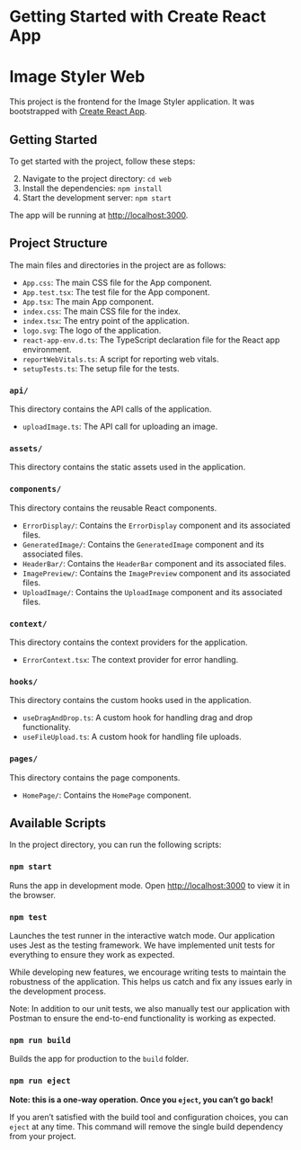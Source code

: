# Getting Started with Create React App

# Image Styler Web

This project is the frontend for the Image Styler application. It was bootstrapped with [Create React App](https://github.com/facebook/create-react-app).

## Getting Started

To get started with the project, follow these steps:

2. Navigate to the project directory: `cd web`
3. Install the dependencies: `npm install`
4. Start the development server: `npm start`

The app will be running at [http://localhost:3000](http://localhost:3000).

## Project Structure

The main files and directories in the project are as follows:

- `App.css`: The main CSS file for the App component.
- `App.test.tsx`: The test file for the App component.
- `App.tsx`: The main App component.
- `index.css`: The main CSS file for the index.
- `index.tsx`: The entry point of the application.
- `logo.svg`: The logo of the application.
- `react-app-env.d.ts`: The TypeScript declaration file for the React app environment.
- `reportWebVitals.ts`: A script for reporting web vitals.
- `setupTests.ts`: The setup file for the tests.

### `api/`

This directory contains the API calls of the application.

- `uploadImage.ts`: The API call for uploading an image.

### `assets/`

This directory contains the static assets used in the application.

### `components/`

This directory contains the reusable React components.

- `ErrorDisplay/`: Contains the `ErrorDisplay` component and its associated files.
- `GeneratedImage/`: Contains the `GeneratedImage` component and its associated files.
- `HeaderBar/`: Contains the `HeaderBar` component and its associated files.
- `ImagePreview/`: Contains the `ImagePreview` component and its associated files.
- `UploadImage/`: Contains the `UploadImage` component and its associated files.

### `context/`

This directory contains the context providers for the application.

- `ErrorContext.tsx`: The context provider for error handling.

### `hooks/`

This directory contains the custom hooks used in the application.

- `useDragAndDrop.ts`: A custom hook for handling drag and drop functionality.
- `useFileUpload.ts`: A custom hook for handling file uploads.

### `pages/`

This directory contains the page components.

- `HomePage/`: Contains the `HomePage` component.

## Available Scripts

In the project directory, you can run the following scripts:

### `npm start`

Runs the app in development mode. Open [http://localhost:3000](http://localhost:3000) to view it in the browser.

### `npm test`

Launches the test runner in the interactive watch mode. Our application uses Jest as the testing framework. We have implemented unit tests for everything to ensure they work as expected.

While developing new features, we encourage writing tests to maintain the robustness of the application. This helps us catch and fix any issues early in the development process.

Note: In addition to our unit tests, we also manually test our application with Postman to ensure the end-to-end functionality is working as expected.

### `npm run build`

Builds the app for production to the `build` folder.

### `npm run eject`

**Note: this is a one-way operation. Once you `eject`, you can’t go back!**

If you aren’t satisfied with the build tool and configuration choices, you can `eject` at any time. This command will remove the single build dependency from your project.
